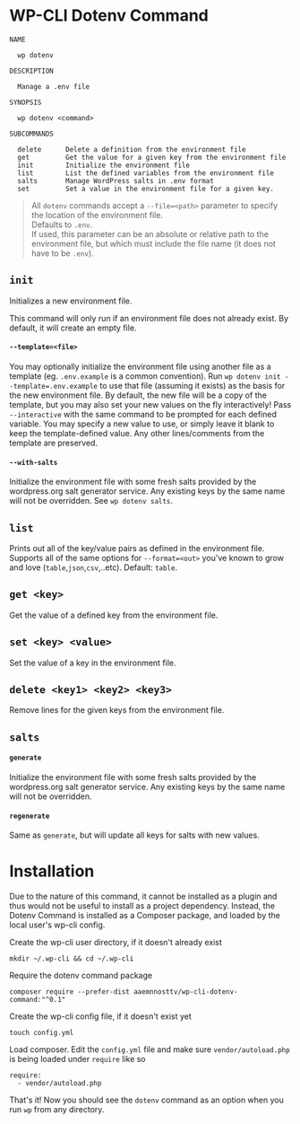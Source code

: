 WP-CLI Dotenv Command
=====================

```
NAME

  wp dotenv

DESCRIPTION

  Manage a .env file

SYNOPSIS

  wp dotenv <command>

SUBCOMMANDS

  delete      Delete a definition from the environment file
  get         Get the value for a given key from the environment file
  init        Initialize the environment file
  list        List the defined variables from the environment file
  salts       Manage WordPress salts in .env format
  set         Set a value in the environment file for a given key.
```

> All `dotenv` commands accept a `--file=<path>` parameter to specify the location of the environment file.  
Defaults to `.env`.  
If used, this parameter can be an absolute or relative path to the environment file, but which must include the file name (it does not have to be `.env`).

## `init`
Initializes a new environment file.

This command will only run if an environment file does not already exist.  By default, it will create an empty file.

#### `--template=<file>`
You may optionally initialize the environment file using another file as a template (eg. `.env.example` is a common convention).
Run `wp dotenv init --template=.env.example` to use that file (assuming it exists) as the basis for the new environment file.
By default, the new file will be a copy of the template, but you may also set your new values on the fly interactively!
Pass `--interactive` with the same command to be prompted for each defined variable.  You may specify a new value to use, or simply leave it blank to keep the template-defined value.  Any other lines/comments from the template are preserved.

#### `--with-salts`
Initialize the environment file with some fresh salts provided by the wordpress.org salt generator service.  Any existing keys by the same name will not be overridden.  See `wp dotenv salts`.

## `list`
Prints out all of the key/value pairs as defined in the environment file.  
Supports all of the same options for `--format=<out>` you've known to grow and love (`table`,`json`,`csv`,..etc).  Default: `table`.

## `get <key>`
Get the value of a defined key from the environment file.

## `set <key> <value>`
Set the value of a key in the environment file.

## `delete <key1> <key2> <key3>`
Remove lines for the given keys from the environment file.

## `salts`

#### `generate`
Initialize the environment file with some fresh salts provided by the wordpress.org salt generator service.  Any existing keys by the same name will not be overridden.

#### `regenerate`
Same as `generate`, but will update all keys for salts with new values.

# Installation
Due to the nature of this command, it cannot be installed as a plugin and thus would not be useful to install as a project dependency.  Instead, the Dotenv Command is installed as a Composer package, and loaded by the local user's wp-cli config.

 
Create the wp-cli user directory, if it doesn't already exist
```
mkdir ~/.wp-cli && cd ~/.wp-cli
```
Require the dotenv command package
```
composer require --prefer-dist aaemnnosttv/wp-cli-dotenv-command:"^0.1"
```
Create the wp-cli config file, if it doesn't exist yet
```
touch config.yml
```
Load composer.  Edit the `config.yml` file and make sure `vendor/autoload.php` is being loaded under `require` like so
```
require:
  - vendor/autoload.php
```

That's it!  Now you should see the `dotenv` command as an option when you run `wp` from any directory.
